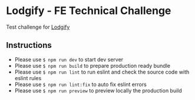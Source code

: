 # Lodgify - FE Technical Challenge

Test challenge for [Lodgify](https://www.googleadservices.com/pagead/aclk?sa=L&ai=DChcSEwjulKyehuuKAxWZi1AGHRhSBDoYABAAGgJkZw&ae=2&aspm=1&co=1&ase=5&gclid=CjwKCAiAp4O8BhAkEiwAqv2UqDIGfcmwTEJnfOlNrYYAIxgeg-E4sWKM0fB7ow5xOyYPhlaclaJPyxoCySQQAvD_BwE&ei=SwSBZ8uUIcaAhbIPru3XkQc&ohost=www.google.com&cid=CAESV-D23E38ewL9DhT1KIP-0GXwyrT6Lxpj-VTZm5ZqOAD-I1YOmv0eqfPi61eMpnC720lm_F83jsExJ9kyMjsjBYHdA0jxHeP06jTWUs_W9alGmcHmgJgkUA&sig=AOD64_3U9TjNvJcU9MBCbObjaj4VvzDJ_A&q&sqi=2&adurl&ved=2ahUKEwiL5qaehuuKAxVGQEEAHa72NXIQ0Qx6BAgLEAE)

## Instructions

- Please use `$ npm run dev` to start dev server
- Please use `$ npm run build` to prepare production ready bundle
- Please use `$ npm run lint` to run eslint and check the source code with eslint rules
- Please use `$ npm run lint:fix` to auto fix eslint errors
- Please use `$ npm run preview` to preview locally the production build
